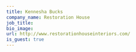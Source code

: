 ```yaml
---
title: Kennesha Bucks
company_name: Restoration House
job_title:
bio_image:
url: http://www.restorationhouseinteriors.com/
is_guest: true
---
```

